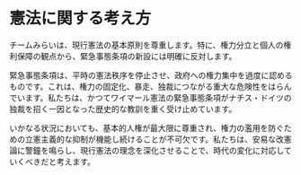 # 憲法に関する考え方

チームみらいは、現行憲法の基本原則を尊重します。特に、権力分立と個人の権利保障の観点から、緊急事態条項の新設には明確に反対します。

緊急事態条項は、平時の憲法秩序を停止させ、政府への権力集中を過度に認めるものです。これは、権力の固定化、暴走、独裁につながる重大な危険性をはらんでいます。私たちは、かつてワイマール憲法の緊急事態条項がナチス・ドイツの独裁を招く一因となった歴史的な教訓を重く受け止めています。

いかなる状況においても、基本的人権が最大限に尊重され、権力の濫用を防ぐための立憲主義的な抑制が機能し続けることが不可欠です。私たちは、安易な改憲論に警鐘を鳴らし、現行憲法の理念を深化させることで、時代の変化に対応していくべきだと考えます。